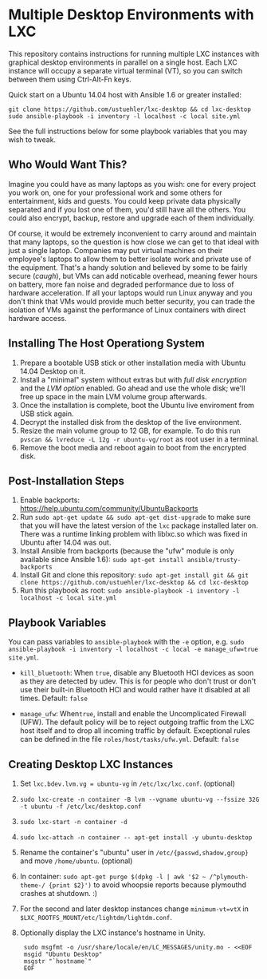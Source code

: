 Multiple Desktop Environments with LXC
======================================

This repository contains instructions for running multiple LXC instances with
graphical desktop environments in parallel on a single host.  Each LXC instance
will occupy a separate virtual terminal (VT), so you can switch between them
using Ctrl-Alt-Fn keys.

Quick start on a Ubuntu 14.04 host with Ansible 1.6 or greater installed:

```text
git clone https://github.com/ustuehler/lxc-desktop && cd lxc-desktop
sudo ansible-playbook -i inventory -l localhost -c local site.yml
```

See the full instructions below for some playbook variables that you may wish
to tweak.

Who Would Want This?
--------------------

Imagine you could have as many laptops as you wish: one for every project you
work on, one for your professional work and some others for entertainment, kids
and guests.  You could keep private data physically separated and if you lost
one of them, you'd still have all the others.  You could also encrypt, backup,
restore and upgrade each of them individually.

Of course, it would be extremely inconvenient to carry around and maintain that
many laptops, so the question is how close we can get to that ideal with just a
single laptop.  Companies may put virtual machines on their employee's laptops
to allow them to better isolate work and private use of the equipment.  That's
a handy solution and believed by some to be fairly secure (*caugh*), but VMs
can add noticable overhead, meaning fewer hours on battery, more fan noise and
degraded performance due to loss of hardware acceleration.  If all your laptops
would run Linux anyway and you don't think that VMs would provide much better
security, you can trade the isolation of VMs against the performance of Linux
containers with direct hardware access.

Installing The Host Operationg System
-------------------------------------

1. Prepare a bootable USB stick or other installation media with Ubuntu 14.04
   Desktop on it.
2. Install a "minimal" system without extras but with *full disk encryption*
   and the *LVM option* enabled.  Go ahead and use the whole disk; we'll free
   up space in the main LVM volume group afterwards.
3. Once the installation is complete, boot the Ubuntu live enviroment from USB
   stick again.
4. Decrypt the installed disk from the desktop of the live environment.
5. Resize the main volume group to 12 GB, for example.  To do this run `pvscan
   && lvreduce -L 12g -r ubuntu-vg/root` as root user in a terminal.
6. Remove the boot media and reboot again to boot from the encrypted disk.

Post-Installation Steps
-----------------------

1. Enable backports: https://help.ubuntu.com/community/UbuntuBackports
2. Run `sudo apt-get update && sudo apt-get dist-upgrade` to make sure that you
   will have the latest version of the `lxc` package installed later on. There
   was a runtime linking problem with liblxc.so which was fixed in Ubuntu after
   14.04 was out.
3. Install Ansible from backports (because the "ufw" module is only available
   since Ansible 1.6): `sudo apt-get install ansible/trusty-backports`
4. Install Git and clone this repository: `sudo apt-get install git && git
   clone https://github.com/ustuehler/lxc-desktop && cd lxc-desktop`
5. Run this playbook as root: `sudo ansible-playbook -i inventory
   -l localhost -c local site.yml`

Playbook Variables
------------------

You can pass variables to `ansible-playbook` with the `-e` option, e.g.  `sudo
ansible-playbook -i inventory -l localhost -c local -e manage_ufw=true
site.yml`.

* `kill_bluetooth`: When `true`, disable any Bluetooth HCI devices as soon as
  they are detected by udev.  This is for people who don't trust or don't use
  their built-in Bluetooth HCI and would rather have it disabled at all times.
  Default: `false`

* `manage_ufw`: When`true`, install and enable the Uncomplicated Firewall
  (UFW).  The default policy will be to reject outgoing traffic from the LXC
  host itself and to drop all incoming traffic by default.  Exceptional rules
  can be defined in the file `roles/host/tasks/ufw.yml`.  Default: `false`

Creating Desktop LXC Instances
------------------------------

1. Set `lxc.bdev.lvm.vg = ubuntu-vg` in `/etc/lxc/lxc.conf`. (optional)
2. `sudo lxc-create -n container -B lvm --vgname ubuntu-vg --fssize 32G -t ubuntu -f /etc/lxc/desktop.conf`
3. `sudo lxc-start -n container -d`
4. `sudo lxc-attach -n container -- apt-get install -y ubuntu-desktop`
5. Rename the container's "ubuntu" user in `/etc/{passwd,shadow,group}` and move `/home/ubuntu`. (optional)
6. In container: `sudo apt-get purge $(dpkg -l | awk '$2 ~ /^plymouth-theme-/ {print $2}')` to avoid whoopsie reports because plymouthd crashes at shutdown. :)
7. For the second and later desktop instances change `minimum-vt=vtX` in `$LXC_ROOTFS_MOUNT/etc/lightdm/lightdm.conf`.
8. Optionally display the LXC instance's hostname in Unity.

        sudo msgfmt -o /usr/share/locale/en/LC_MESSAGES/unity.mo - <<EOF
        msgid "Ubuntu Desktop"
        msgstr "`hostname`"
        EOF
